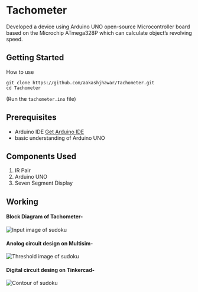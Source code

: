 # Tachometer	
Developed a device using Arduino UNO open-source Microcontroller board based on the Microchip ATmega328P which can calculate object’s revolving speed.

## Getting Started

How to use
```    
git clone https://github.com/aakashjhawar/Tachometer.git
cd Tachometer
```
(Run the ```tachometer.ino``` file) 

## Prerequisites

- Arduino IDE
[Get Arduino IDE](https://www.arduino.cc/en/main/software)
- basic understanding of Arduino UNO

## Components Used
1. IR Pair
2. Arduino UNO
3. Seven Segment Display


## Working 

#### Block Diagram of Tachometer-
![Input image of sudoku](https://github.com/aakashjhawar/Tachometer/blob/master/images/block%20diagram.jpg)

#### Anolog circuit design on Multisim-
![Threshold image of sudoku](https://github.com/aakashjhawar/Tachometer/blob/master/images/analog%20tach.png)



#### Digital circuit desing on Tinkercad-
![Contour of sudoku](https://github.com/aakashjhawar/Tachometer/blob/master/images/tinkercad_circuit.png)
